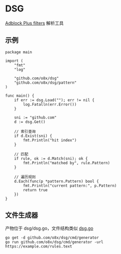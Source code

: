 DSG
====

[Adblock Plus filters](https://help.eyeo.com/en/adblockplus/how-to-write-filters) 解析工具

## 示例

```golang
package main

import (
	"fmt"
	"log"

	"github.com/o8x/dsg"
	"github.com/o8x/dsg/pattern"
)

func main() {
	if err := dsg.Load(""); err != nil {
		log.Fatalln(err.Error())
	}

	sni := "github.com"
	d := dsg.Get()

	// 索引查询
	if d.Exist(sni) {
		fmt.Println("hit index")
	}

	// 匹配
	if rule, ok := d.Match(sni); ok {
		fmt.Println("matched by", rule.Pattern)
	}

	// 遍历规则
	d.Each(func(p *pattern.Pattern) bool {
		fmt.Println("current pattern:", p.Pattern)
		return true
	})
}
```

## 文件生成器

产物位于 dsg/dsg.go，文件结构类似 [dsg.go](dsg.go)

```shell
go get -d github.com/o8x/dsg/cmd/generator
go run github.com/o8x/dsg/cmd/generator -url https://example.com/rules.text
```


